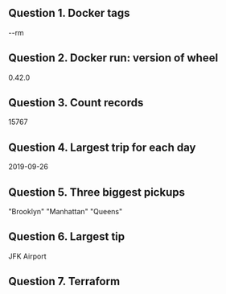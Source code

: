 Question 1. Docker tags
-
--rm

Question 2. Docker run: version of wheel
-
0.42.0

Question 3. Count records
-
15767

Question 4. Largest trip for each day
-
2019-09-26

Question 5. Three biggest pickups
-
"Brooklyn" "Manhattan" "Queens"

Question 6. Largest tip
-
JFK Airport

Question 7. Terraform
-
